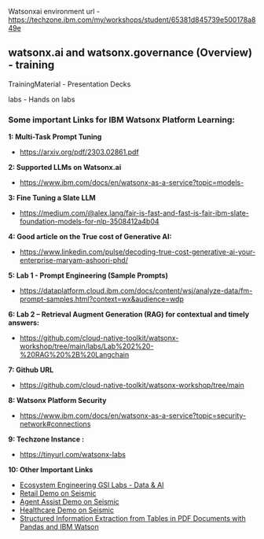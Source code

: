 Watsonxai environment url - https://techzone.ibm.com/my/workshops/student/65381d845739e500178a849e



## watsonx.ai and watsonx.governance (Overview) - training

TrainingMaterial - Presentation Decks

labs - Hands on labs

### Some important Links for IBM Watsonx Platform Learning:

**1: Multi-Task Prompt Tuning**
- https://arxiv.org/pdf/2303.02861.pdf

**2: Supported LLMs on Watsonx.ai**
- https://www.ibm.com/docs/en/watsonx-as-a-service?topic=models-

**3: Fine Tuning a Slate LLM**
- https://medium.com/@alex.lang/fair-is-fast-and-fast-is-fair-ibm-slate-foundation-models-for-nlp-3508412a4b04

**4: Good article on the True cost of Generative AI:**
- https://www.linkedin.com/pulse/decoding-true-cost-generative-ai-your-enterprise-maryam-ashoori-phd/

**5: Lab 1 - Prompt Engineering (Sample Prompts)**
- https://dataplatform.cloud.ibm.com/docs/content/wsj/analyze-data/fm-prompt-samples.html?context=wx&audience=wdp

**6: Lab 2 – Retrieval Augment Generation (RAG) for contextual and timely answers:**
- https://github.com/cloud-native-toolkit/watsonx-workshop/tree/main/labs/Lab%202%20-%20RAG%20%2B%20Langchain

**7: Github URL**
- https://github.com/cloud-native-toolkit/watsonx-workshop/tree/main

**8: Watsonx Platform Security**
- https://www.ibm.com/docs/en/watsonx-as-a-service?topic=security-network#connections

**9: Techzone Instance :**
- https://tinyurl.com/watsonx-labs

**10: Other Important Links**
    
- [Ecosystem Engineering GSI Labs - Data & AI](https://ibm.seismic.com/Link/Content/DCM7pXFdVcbC9G7TFJJh2MPPcqgB)
- [Retail Demo on Seismic](https://ibm.seismic.com/Link/Content/DCM7pXFdVcbC9G7TFJJh2MPPcqgB#/?anchorId=19cb8cdd-6b49-4363-9770-97a24f3ff93d)
- [Agent Assist Demo on Seismic](https://ibm.seismic.com/Link/Content/DCM7pXFdVcbC9G7TFJJh2MPPcqgB#/?anchorId=bd3827ea-d6dd-4bf6-9315-bb9929254c1e)
- [Healthcare Demo on Seismic](https://ibm.seismic.com/Link/Content/DCM7pXFdVcbC9G7TFJJh2MPPcqgB#/?anchorId=efa2e7b3-f3eb-4a50-ada9-e1b92deaee17)
- [Structured Information Extraction from Tables in PDF Documents with Pandas and IBM Watson](https://medium.com/ibm-data-ai/structured-information-extraction-from-tables-in-pdf-documents-with-pandas-and-ibm-watson-fac302fd25bd)
  
